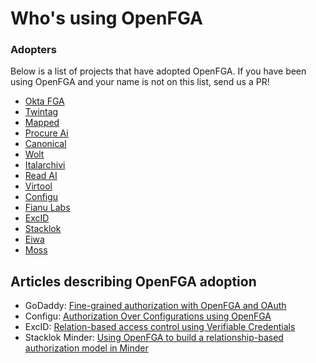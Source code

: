 # Who's using OpenFGA

### Adopters

Below is a list of projects that have adopted OpenFGA. If you have been using OpenFGA and your name is not on this list, send us a PR!

- [Okta FGA](https://fga.dev/)
- [Twintag](https://twintag.com)
- [Mapped](https://www.mapped.com/)
- [Procure Ai](https://www.procure.ai/)
- [Canonical](https://ubuntu.com/)
- [Wolt](https://wolt.com/)
- [Italarchivi](https://www.italarchivi.it/)
- [Read AI](https://www.read.ai/)
- [Virtool](https://www.virtool.ca/)
- [Configu](https://configu.com/)
- [Fianu Labs](https://fianu.io/)
- [ExcID](https://www.excid.io)
- [Stacklok](https://stacklok.com/)
- [Eiwa](https://eiwa.ag/)
- [Moss](https://getmoss.com/)

## Articles describing OpenFGA adoption 

- GoDaddy: [Fine-grained authorization with OpenFGA and OAuth](https://www.godaddy.com/engineering/2023/12/12/authorization-oauth-openfga/)
- Configu: [Authorization Over Configurations using OpenFGA](https://configu.com/blog/authorization-over-configurations-using-openfga/)
- ExcID: [Relation-based access control using Verifiable Credentials](https://medium.com/@excid/relation-based-access-control-using-verifiable-credentials-d8e542a0ce1)
- Stacklok Minder: [Using OpenFGA to build a relationship-based authorization model in Minder](https://stacklok.com/blog/using-openfga-to-build-a-relationship-based-authorization-model-in-minder)

  
  
